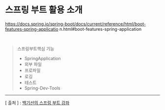 스프링 부트 활용 소개
===

https://docs.spring.io/spring-boot/docs/current/reference/html/boot-features-spring-applicatio
n.html#boot-features-spring-application

<br/>

>스프링부트핵심 기능
> * SpringApplication
> * 외부 파일
> * 프로파일
> * 로깅
> * 테스트
> * Spring-Dev-Tools


---
[ 출처 ] : [백기선의 스프링 부트 강좌](https://www.inflearn.com/course/%EC%8A%A4%ED%94%84%EB%A7%81%EB%B6%80%ED%8A%B8/)
